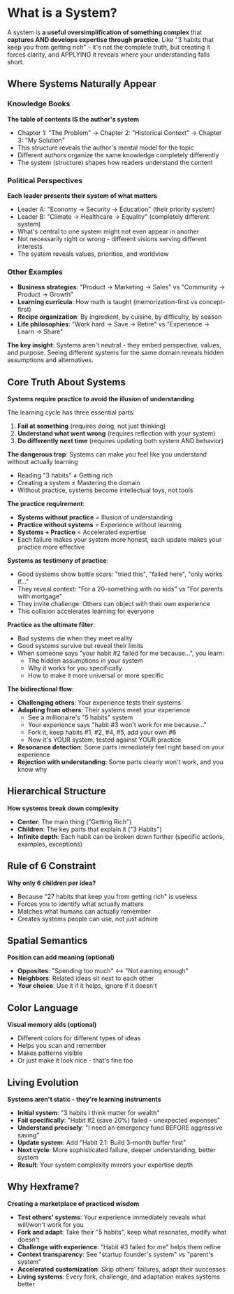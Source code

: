 # What is a System?

A system is **a useful oversimplification of something complex** that **captures AND develops expertise through practice**. Like "3 habits that keep you from getting rich" - it's not the complete truth, but creating it forces clarity, and APPLYING it reveals where your understanding falls short.

## Where Systems Naturally Appear

### Knowledge Books
**The table of contents IS the author's system**
- Chapter 1: "The Problem" → Chapter 2: "Historical Context" → Chapter 3: "My Solution"
- This structure reveals the author's mental model for the topic
- Different authors organize the same knowledge completely differently
- The system (structure) shapes how readers understand the content

### Political Perspectives
**Each leader presents their system of what matters**
- Leader A: "Economy → Security → Education" (their priority system)
- Leader B: "Climate → Healthcare → Equality" (completely different system)
- What's central to one system might not even appear in another
- Not necessarily right or wrong - different visions serving different interests
- The system reveals values, priorities, and worldview

### Other Examples
- **Business strategies**: "Product → Marketing → Sales" vs "Community → Product → Growth"
- **Learning curricula**: How math is taught (memorization-first vs concept-first)
- **Recipe organization**: By ingredient, by cuisine, by difficulty, by season
- **Life philosophies**: "Work hard → Save → Retire" vs "Experience → Learn → Share"

**The key insight**: Systems aren't neutral - they embed perspective, values, and purpose. Seeing different systems for the same domain reveals hidden assumptions and alternatives.

## Core Truth About Systems
**Systems require practice to avoid the illusion of understanding**

The learning cycle has three essential parts:
1. **Fail at something** (requires doing, not just thinking)
2. **Understand what went wrong** (requires reflection with your system)
3. **Do differently next time** (requires updating both system AND behavior)

**The dangerous trap**: Systems can make you feel like you understand without actually learning
- Reading "3 habits" ≠ Getting rich
- Creating a system ≠ Mastering the domain
- Without practice, systems become intellectual toys, not tools

**The practice requirement**:
- **Systems without practice** = Illusion of understanding
- **Practice without systems** = Experience without learning
- **Systems + Practice** = Accelerated expertise
- Each failure makes your system more honest, each update makes your practice more effective

**Systems as testimony of practice**:
- Good systems show battle scars: "tried this", "failed here", "only works if..."
- They reveal context: "For a 20-something with no kids" vs "For parents with mortgage"
- They invite challenge: Others can object with their own experience
- This collision accelerates learning for everyone

**Practice as the ultimate filter**:
- Bad systems die when they meet reality
- Good systems survive but reveal their limits
- When someone says "your habit #2 failed for me because...", you learn:
  - The hidden assumptions in your system
  - Why it works for you specifically
  - How to make it more universal or more specific

**The bidirectional flow**:
- **Challenging others**: Your experience tests their systems
- **Adapting from others**: Their systems meet your experience
  - See a millionaire's "5 habits" system
  - Your experience says "habit #3 won't work for me because..."
  - Fork it, keep habits #1, #2, #4, #5, add your own #6
  - Now it's YOUR system, tested against YOUR practice
- **Resonance detection**: Some parts immediately feel right based on your experience
- **Rejection with understanding**: Some parts clearly won't work, and you know why

## Hierarchical Structure
**How systems break down complexity**
- **Center**: The main thing ("Getting Rich")
- **Children**: The key parts that explain it ("3 Habits")
- **Infinite depth**: Each habit can be broken down further (specific actions, examples, exceptions)

## Rule of 6 Constraint
**Why only 6 children per idea?**
- Because "27 habits that keep you from getting rich" is useless
- Forces you to identify what actually matters
- Matches what humans can actually remember
- Creates systems people can use, not just admire

## Spatial Semantics
**Position can add meaning (optional)**
- **Opposites**: "Spending too much" ↔ "Not earning enough"
- **Neighbors**: Related ideas sit next to each other
- **Your choice**: Use it if it helps, ignore if it doesn't

## Color Language
**Visual memory aids (optional)**
- Different colors for different types of ideas
- Helps you scan and remember
- Makes patterns visible
- Or just make it look nice - that's fine too

## Living Evolution
**Systems aren't static - they're learning instruments**
- **Initial system**: "3 habits I think matter for wealth"
- **Fail specifically**: "Habit #2 (save 20%) failed - unexpected expenses"
- **Understand precisely**: "I need an emergency fund BEFORE aggressive saving"
- **Update system**: Add "Habit 2.1: Build 3-month buffer first"
- **Next cycle**: More sophisticated failure, deeper understanding, better system
- **Result**: Your system complexity mirrors your expertise depth

## Why Hexframe?
**Creating a marketplace of practiced wisdom**
- **Test others' systems**: Your experience immediately reveals what will/won't work for you
- **Fork and adapt**: Take their "5 habits", keep what resonates, modify what doesn't
- **Challenge with experience**: "Habit #3 failed for me" helps them refine
- **Context transparency**: See "startup founder's system" vs "parent's system"
- **Accelerated customization**: Skip others' failures, adapt their successes
- **Living systems**: Every fork, challenge, and adaptation makes systems better